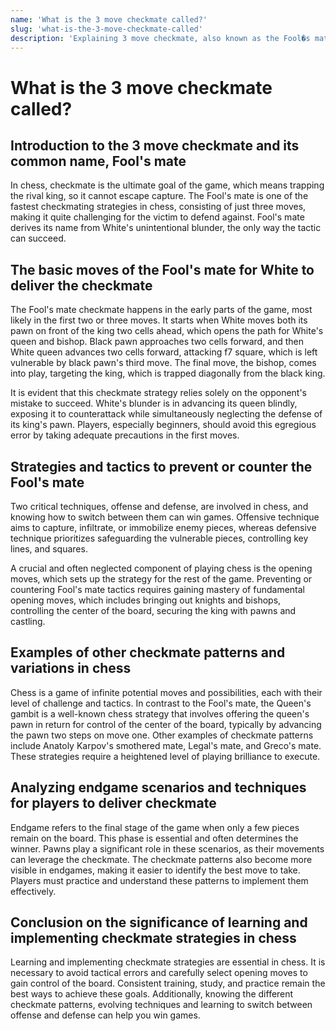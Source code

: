 ```yaml
---
name: 'What is the 3 move checkmate called?'
slug: 'what-is-the-3-move-checkmate-called'
description: 'Explaining 3 move checkmate, also known as the Fool�s mate, its basic moves, plus strategies to prevent-and-counter it, and other checkmate patterns in chess.'
---
```

 
# What is the 3 move checkmate called?

## Introduction to the 3 move checkmate and its common name, Fool's mate

In chess, checkmate is the ultimate goal of the game, which means trapping the rival king, so it cannot escape capture. The Fool's mate is one of the fastest checkmating strategies in chess, consisting of just three moves, making it quite challenging for the victim to defend against. Fool's mate derives its name from White's unintentional blunder, the only way the tactic can succeed.

## The basic moves of the Fool's mate for White to deliver the checkmate

The Fool's mate checkmate happens in the early parts of the game, most likely in the first two or three moves. It starts when White moves both its pawn on front of the king two cells ahead, which opens the path for White's queen and bishop. Black pawn approaches two cells forward, and then White queen advances two cells forward, attacking f7 square, which is left vulnerable by black pawn's third move. The final move, the bishop, comes into play, targeting the king, which is trapped diagonally from the black king.

It is evident that this checkmate strategy relies solely on the opponent's mistake to succeed. White's blunder is in advancing its queen blindly, exposing it to counterattack while simultaneously neglecting the defense of its king's pawn. Players, especially beginners, should avoid this egregious error by taking adequate precautions in the first moves.

## Strategies and tactics to prevent or counter the Fool's mate

Two critical techniques, offense and defense, are involved in chess, and knowing how to switch between them can win games. Offensive technique aims to capture, infiltrate, or immobilize enemy pieces, whereas defensive technique prioritizes safeguarding the vulnerable pieces, controlling key lines, and squares.

A crucial and often neglected component of playing chess is the opening moves, which sets up the strategy for the rest of the game. Preventing or countering Fool's mate tactics requires gaining mastery of fundamental opening moves, which includes bringing out knights and bishops, controlling the center of the board, securing the king with pawns and castling. 

## Examples of other checkmate patterns and variations in chess

Chess is a game of infinite potential moves and possibilities, each with their level of challenge and tactics. In contrast to the Fool's mate, the Queen's gambit is a well-known chess strategy that involves offering the queen's pawn in return for control of the center of the board, typically by advancing the pawn two steps on move one. Other examples of checkmate patterns include Anatoly Karpov's smothered mate, Legal's mate, and Greco's mate. These strategies require a heightened level of playing brilliance to execute.

## Analyzing endgame scenarios and techniques for players to deliver checkmate

Endgame refers to the final stage of the game when only a few pieces remain on the board. This phase is essential and often determines the winner. Pawns play a significant role in these scenarios, as their movements can leverage the checkmate. The checkmate patterns also become more visible in endgames, making it easier to identify the best move to take. Players must practice and understand these patterns to implement them effectively.

## Conclusion on the significance of learning and implementing checkmate strategies in chess

Learning and implementing checkmate strategies are essential in chess. It is necessary to avoid tactical errors and carefully select opening moves to gain control of the board. Consistent training, study, and practice remain the best ways to achieve these goals. Additionally, knowing the different checkmate patterns, evolving techniques and learning to switch between offense and defense can help you win games.
